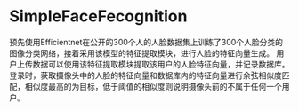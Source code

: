 # SimpleFaceFecognition
预先使用Efficientnet在公开的300个人的人脸数据集上训练了300个人脸分类的图像分类网络，接着采用该模型的特征提取模块，进行人脸的特征向量生成。
用户上传数据可以使用该特征提取模块提取该用户的人脸特征向量，并记录数据库。
登录时，获取摄像头中的人脸的特征向量和数据库内的特征向量进行余弦相似度匹配，相似度最高的为目标，低于阈值的相似度则说明摄像头前的不属于任何一个用户。
